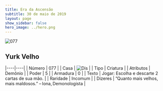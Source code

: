 ```yaml
---
title: Era da Ascensão
subtitle: 30 de maio de 2019
layout: page
show_sidebar: false
hero_image: ../hero.png
---
```


![077](https://cdn.keyforgegame.com/media/card_front/pt/435_077_HJW74VM4GMM_pt.png)

## Yurk Velho

|----|----|
| Número | 077 |
| Casa | ![Dis](https://archonarcana.com/images/thumb/e/e8/Dis.png/22px-Dis.png "Dis") |
| Tipo | Criatura |
| Atributos | Demônio |
| Poder | 5 |
| Armadura | 0 |
| Texto | Jogar: Escolha e descarte 2 cartas de sua mão. |
| Raridade | Incomum |
| Dizeres | ”Quanto mais velhos, mais maldosos.” – Iona, Demonologista |
